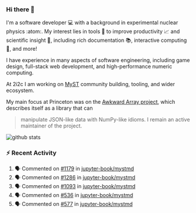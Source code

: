 ### Hi there 👋 

I'm a software developer 💻 with a background in experimental nuclear physics :atom:. My interest lies in tools :wrench: to improve productivity :chart_with_upwards_trend: and scientific insight :telescope:, including rich documentation 📚, interactive computing 🧮, and more! 

I have experience in many aspects of software engineering, including game design, full-stack web development, and high-performance numeric computing. 

At 2i2c I am working on [MyST](https://github.com/jupyter-book/mystmd) community building, tooling, and wider ecosystem. 

My main focus at Princeton was on the [Awkward Array project](awkward-array.org/), which describes itself as a library that can 
> manipulate JSON-like data with NumPy-like idioms. I remain an active maintainer of the project. 

![github stats](https://github-readme-stats.vercel.app/api?username=agoose77&show_icons=true&hide_rank=true&hide_title=true&bg_color=30,e76445,904e95&text_color=efe3ec&icon_color=efe3ec)
<!--
**agoose77/agoose77** is a ✨ _special_ ✨ repository because its `README.md` (this file) appears on your GitHub profile.

Here are some ideas to get you started:

- 🔭 I’m currently working on ...
- 🌱 I’m currently learning ...
- 👯 I’m looking to collaborate on ...
- 🤔 I’m looking for help with ...
- 💬 Ask me about ...
- 📫 How to reach me: ...
- 😄 Pronouns: ...
- ⚡ Fun fact: ...
-->

### :zap: Recent Activity

<!--START_SECTION:activity-->
1. 🗣 Commented on [#1179](https://github.com/jupyter-book/mystmd/pull/1179#issuecomment-2609750325) in [jupyter-book/mystmd](https://github.com/jupyter-book/mystmd)
2. 🗣 Commented on [#1286](https://github.com/jupyter-book/mystmd/pull/1286#issuecomment-2609735772) in [jupyter-book/mystmd](https://github.com/jupyter-book/mystmd)
3. 🗣 Commented on [#1093](https://github.com/jupyter-book/mystmd/pull/1093#issuecomment-2609733581) in [jupyter-book/mystmd](https://github.com/jupyter-book/mystmd)
4. 🗣 Commented on [#536](https://github.com/jupyter-book/mystmd/pull/536#issuecomment-2609732160) in [jupyter-book/mystmd](https://github.com/jupyter-book/mystmd)
5. 🗣 Commented on [#577](https://github.com/jupyter-book/mystmd/pull/577#issuecomment-2609730519) in [jupyter-book/mystmd](https://github.com/jupyter-book/mystmd)
<!--END_SECTION:activity-->
